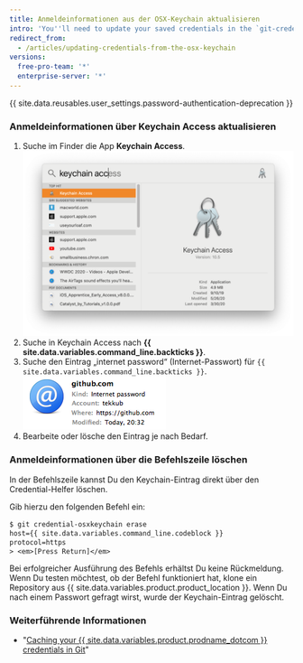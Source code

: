 ```yaml
---
title: Anmeldeinformationen aus der OSX-Keychain aktualisieren
intro: 'You''ll need to update your saved credentials in the `git-credential-osxkeychain` helper if you change your username, password, or personal access token on {{ site.data.variables.product.product_name }}.'
redirect_from:
  - /articles/updating-credentials-from-the-osx-keychain
versions:
  free-pro-team: '*'
  enterprise-server: '*'
---
```


{{ site.data.reusables.user_settings.password-authentication-deprecation }}

### Anmeldeinformationen über Keychain Access aktualisieren

1. Suche im Finder die App **Keychain Access**. ![ Suchleiste von Spotlight](/assets/images/help/setup/keychain-access.png)
2. Suche in Keychain Access nach **{{ site.data.variables.command_line.backticks }}**.
3. Suche den Eintrag „internet password“ (Internet-Passwort) für `{{ site.data.variables.command_line.backticks }}`. ![Eintrag des GitHub-Passworts in Keychain](/assets/images/help/setup/keychain-entry.png)
4. Bearbeite oder lösche den Eintrag je nach Bedarf.

### Anmeldeinformationen über die Befehlszeile löschen

In der Befehlszeile kannst Du den Keychain-Eintrag direkt über den Credential-Helfer löschen.

Gib hierzu den folgenden Befehl ein:

```shell
$ git credential-osxkeychain erase
host={{ site.data.variables.command_line.codeblock }}
protocol=https
> <em>[Press Return]</em>
```

Bei erfolgreicher Ausführung des Befehls erhältst Du keine Rückmeldung. Wenn Du testen möchtest, ob der Befehl funktioniert hat, klone ein Repository aus {{ site.data.variables.product.product_location }}. Wenn Du nach einem Passwort gefragt wirst, wurde der Keychain-Eintrag gelöscht.

### Weiterführende Informationen

- "[Caching your {{ site.data.variables.product.prodname_dotcom }} credentials in Git](/github/using-git/caching-your-github-credentials-in-git/)"
